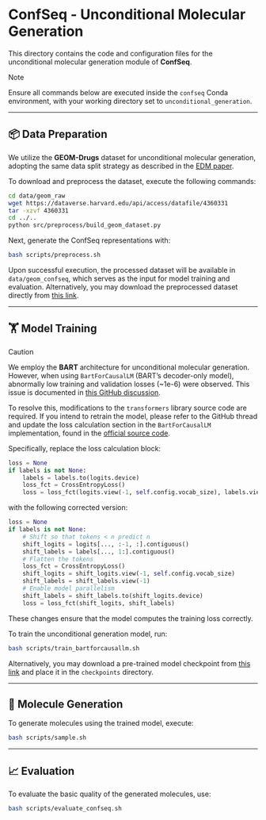 # ConfSeq - Unconditional Molecular Generation

This directory contains the code and configuration files for the unconditional molecular generation module of **ConfSeq**.

> [!Note]
> Ensure all commands below are executed inside the `confseq` Conda environment, with your working directory set to `unconditional_generation`.

---

## 📦 Data Preparation

We utilize the **GEOM-Drugs** dataset for unconditional molecular generation, adopting the same data split strategy as described in the [EDM paper](https://arxiv.org/abs/2203.17003).

To download and preprocess the dataset, execute the following commands:

```bash
cd data/geom_raw
wget https://dataverse.harvard.edu/api/access/datafile/4360331
tar -xzvf 4360331
cd ../..
python src/preprocess/build_geom_dataset.py
```

Next, generate the ConfSeq representations with:

```bash
bash scripts/preprocess.sh
```

Upon successful execution, the processed dataset will be available in `data/geom_confseq`, which serves as the input for model training and evaluation. Alternatively, you may download the preprocessed dataset directly from [this link](https://1drv.ms/f/c/940c94b59e54c472/EgOVrlM7J2JGqyXerZpYDREBerFk7jMkjWjRsptXBIjb7w?e=DLFaka).

---

## 🏋️ Model Training

> [!CAUTION]
> We employ the **BART** architecture for unconditional molecular generation. However, when using `BartForCausalLM` (BART’s decoder-only model), abnormally low training and validation losses (\~1e-6) were observed. This issue is documented in [this GitHub discussion](https://github.com/huggingface/transformers/issues/27517).
>
> To resolve this, modifications to the `transformers` library source code are required. If you intend to retrain the model, please refer to the GitHub thread and update the loss calculation section in the `BartForCausalLM` implementation, found in the [official source code](https://github.com/huggingface/transformers/blob/main/src/transformers/models/bart/modeling_bart.py).
>
> Specifically, replace the loss calculation block:
>
> ```python
> loss = None
> if labels is not None:
>     labels = labels.to(logits.device)
>     loss_fct = CrossEntropyLoss()
>     loss = loss_fct(logits.view(-1, self.config.vocab_size), labels.view(-1))
> ```
>
> with the following corrected version:
>
> ```python
> loss = None
> if labels is not None:
>     # Shift so that tokens < n predict n
>     shift_logits = logits[..., :-1, :].contiguous()
>     shift_labels = labels[..., 1:].contiguous()
>     # Flatten the tokens
>     loss_fct = CrossEntropyLoss()
>     shift_logits = shift_logits.view(-1, self.config.vocab_size)
>     shift_labels = shift_labels.view(-1)
>     # Enable model parallelism
>     shift_labels = shift_labels.to(shift_logits.device)
>     loss = loss_fct(shift_logits, shift_labels)
> ```
>
> These changes ensure that the model computes the training loss correctly.

To train the unconditional generation model, run:

```bash
bash scripts/train_bartforcausallm.sh
```

Alternatively, you may download a pre-trained model checkpoint from [this link](https://1drv.ms/f/c/940c94b59e54c472/EjZcjDariRlJjvuQ8aa4xREBt0y0_ywdUTMz3c5puc6pYQ?e=cd7IN6) and place it in the `checkpoints` directory.

---

## 🔬 Molecule Generation

To generate molecules using the trained model, execute:

```bash
bash scripts/sample.sh
```

---

## 📈 Evaluation

To evaluate the basic quality of the generated molecules, use:

```bash
bash scripts/evaluate_confseq.sh
```

